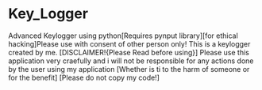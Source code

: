 # Key_Logger
Advanced Keylogger using python[Requires pynput library][for ethical hacking]Please use with consent of other person only!
This is a keylogger created by me.
                                      [DISCLAIMER!{Please Read before using}]
Please use this application very craefully and i will not be responsible for any actions done by the user using my application
[Whether is ti to the harm of someone or for the benefit]
[Please do not copy my code!]
